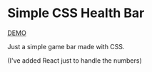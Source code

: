 # Simple CSS Health Bar

[DEMO]()

Just a simple game bar made with CSS.

(I've added React just to handle the numbers)
